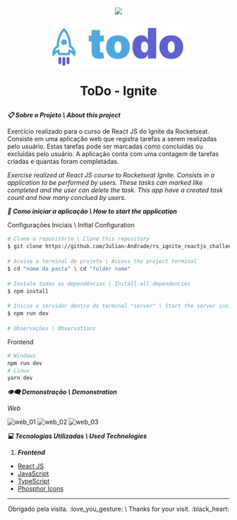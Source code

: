 <h1 align="center">
  <img width="200px" src="https://uploaddeimagens.com.br/images/004/054/563/original/julianandrade.png?1665240664"/>
  <br>
  <img width="300px" src="https://github.com/Julian-Andrade/rs_ignite_reactjs_challenge_2022_01/blob/main/01_todo_react_ts/src/assets/todo_logo.svg" />
  <p>ToDo - Ignite</p>
</h1>

***:clipboard: Sobre o Projeto \ About this project***

Exercício realizado para o curso de React JS do Ignite da Rocketseat. Consiste em uma aplicação web que registra tarefas a serem realizadas pelo usuário. Estas tarefas pode ser marcadas como concluídas ou excluídas pelo usuário. A aplicação conta com uma contagem de tarefas criadas e quantas foram completadas.

*Exercise realized at React JS course to Rocketseat Ignite. Consists in a application to be performed by users. These tasks can marked like completed and the user can delete the task. This app have a created task count and how many conclued by users.*

***:file_folder: Como iniciar a aplicação \ How to start the application***

Configurações Iniciais \ Initial Configuration

```sh
# Clone o repositório \ Clone this repository 
$ git clone https://github.com/Julian-Andrade/rs_ignite_reactjs_challenge_2022_01

# Acesse o terminal do projeto \ Access the project terminal
$ cd "nome da pasta" \ cd "folder name"

# Instale todas as dependências \ Install all dependencies
$ npm install

# Inicie o servidor dentro do terminal "server" \ Start the server inside the terminal "server"
$ npm run dev

# Observações \ Observations

```
Frontend

```sh
# Windows
npm run dev
# Linux
yarn dev
```
***:eye_speech_bubble: Demonstração \ Demonstration***

*Web*

![web_01](https://uploaddeimagens.com.br/images/004/191/963/original/todo_01.PNG?1669729675)
![web_02](https://uploaddeimagens.com.br/images/004/191/972/original/todo_02.PNG?1669729705)
![web_03](https://uploaddeimagens.com.br/images/004/191/973/original/todo_03.PNG?1669729727)

***:computer: Tecnologias Utilizadas \ Used Technologies***

1. ***Frontend***
  - [React JS](https://reactjs.org)
  - [JavaScript](https://developer.mozilla.org/pt-BR/docs/Web/JavaScript)
  - [TypeScript](https://www.typescriptlang.org/)
  - [Phosphor Icons](https://github.com/phosphor-icons/phosphor-react)
---

<p align="center">Obrigado pela visita. :love_you_gesture: \ Thanks for your visit. :black_heart:</p>

 

 
